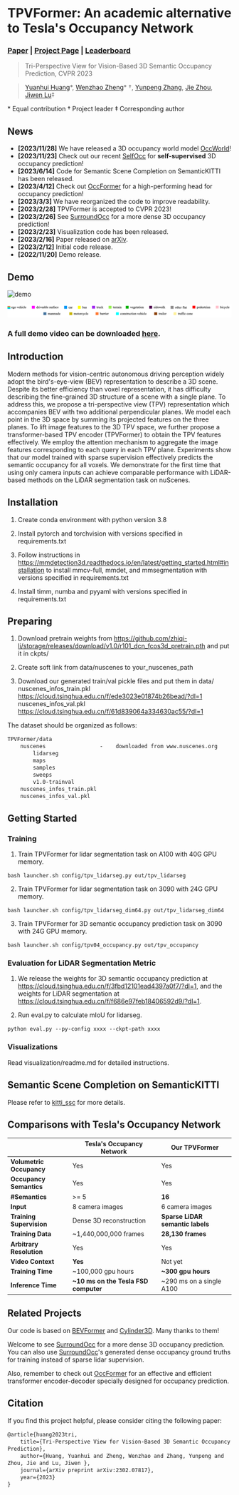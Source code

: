 # TPVFormer: An academic alternative to Tesla's Occupancy Network
### [Paper](https://arxiv.org/pdf/2302.07817) | [Project Page](https://wzzheng.net/TPVFormer/) | [Leaderboard](https://www.nuscenes.org/lidar-segmentation?externalData=all&mapData=all&modalities=Camera)

> Tri-Perspective View for Vision-Based 3D Semantic Occupancy Prediction, CVPR 2023

> [Yuanhui Huang](https://scholar.google.com/citations?hl=zh-CN&user=LKVgsk4AAAAJ)*, [Wenzhao Zheng](https://wzzheng.net/)\* $\dagger$, [Yunpeng Zhang](https://scholar.google.com/citations?user=UgadGL8AAAAJ&hl=zh-CN&oi=ao), [Jie Zhou](https://scholar.google.com/citations?user=6a79aPwAAAAJ&hl=en&authuser=1), [Jiwen Lu](http://ivg.au.tsinghua.edu.cn/Jiwen_Lu/)$\ddagger$

\* Equal contribution $\dagger$ Project leader $\ddagger$ Corresponding author

## News

- **[2023/11/28]** We have released a 3D occupancy world model [OccWorld](https://github.com/wzzheng/OccWorld)! 
- **[2023/11/23]** Check out our recent [SelfOcc](https://github.com/huang-yh/SelfOcc) for **self-supervised** 3D occupancy prediction! 
- **[2023/6/14]** Code for Semantic Scene Completion on SemanticKITTI has been released.
- **[2023/4/12]** Check out [OccFormer](https://github.com/zhangyp15/OccFormer) for a high-performing head for occupancy prediction!
- **[2023/3/3]** We have reorganized the code to improve readability.  
- **[2023/2/28]** TPVFormer is accepted to CVPR 2023!
- **[2023/2/26]** See [SurroundOcc](https://github.com/weiyithu/SurroundOcc) for a more dense 3D occupancy prediction!
- **[2023/2/23]** Visualization code has been released.
- **[2023/2/16]** Paper released on [arXiv](https://arxiv.org/abs/2302.07817).
- **[2023/2/12]** Initial code release.
- **[2022/11/20]** Demo release.

## Demo

![demo](./assets/demo.gif)

![legend](./assets/legend.png)

### A full demo video can be downloaded [here](https://cloud.tsinghua.edu.cn/f/594cadf14ae949228df1/).

## Introduction
Modern methods for vision-centric autonomous driving perception widely adopt the bird's-eye-view (BEV) representation to describe a 3D scene. Despite its better efficiency than voxel representation, it has difficulty describing the fine-grained 3D structure of a scene with a single plane. To address this, we propose a tri-perspective view (TPV) representation which accompanies BEV with two additional perpendicular planes. We model each point in the 3D space by summing its projected features on the three planes. To lift image features to the 3D TPV space, we further propose a transformer-based TPV encoder (TPVFormer) to obtain the TPV features effectively. We employ the attention mechanism to aggregate the image features corresponding to each query in each TPV plane. Experiments show that our model trained with sparse supervision effectively predicts the semantic occupancy for all voxels. We demonstrate for the first time that using only camera inputs can achieve comparable performance with LiDAR-based methods on the LiDAR segmentation task on nuScenes.

## Installation

1. Create conda environment with python version 3.8

2. Install pytorch and torchvision with versions specified in requirements.txt

3. Follow instructions in https://mmdetection3d.readthedocs.io/en/latest/getting_started.html#installation to install mmcv-full, mmdet, and mmsegmentation with versions specified in requirements.txt

4. Install timm, numba and pyyaml with versions specified in requirements.txt

## Preparing
1. Download pretrain weights from https://github.com/zhiqi-li/storage/releases/download/v1.0/r101_dcn_fcos3d_pretrain.pth and put it in ckpts/

2. Create soft link from data/nuscenes to your_nuscenes_path
   
3. Download our generated train/val pickle files and put them in data/
    nuscenes_infos_train.pkl
    https://cloud.tsinghua.edu.cn/f/ede3023e01874b26bead/?dl=1
    nuscenes_infos_val.pkl
    https://cloud.tsinghua.edu.cn/f/61d839064a334630ac55/?dl=1

  

  The dataset should be organized as follows:

```
TPVFormer/data
    nuscenes                 -    downloaded from www.nuscenes.org
        lidarseg
        maps
        samples
        sweeps
        v1.0-trainval
    nuscenes_infos_train.pkl
    nuscenes_infos_val.pkl
```

## Getting Started
### Training

1. Train TPVFormer for lidar segmentation task on A100 with 40G GPU memory.
```
bash launcher.sh config/tpv_lidarseg.py out/tpv_lidarseg 
```

2. Train TPVFormer for lidar segmentation task on 3090 with 24G GPU memory.
```
bash launcher.sh config/tpv_lidarseg_dim64.py out/tpv_lidarseg_dim64
```

3. Train TPVFormer for 3D semantic occupancy prediction task on 3090 with 24G GPU memory. 
```
bash launcher.sh config/tpv04_occupancy.py out/tpv_occupancy
```

### Evaluation for LiDAR Segmentation Metric

1. We release the weights for 3D semantic occupancy prediction at https://cloud.tsinghua.edu.cn/f/3fbd12101ead4397a0f7/?dl=1, and the weights for LiDAR segmentation at https://cloud.tsinghua.edu.cn/f/f686e97feb18406592d9/?dl=1.

2. Run eval.py to calculate mIoU for lidarseg.

```
python eval.py --py-config xxxx --ckpt-path xxxx
```

### Visualizations

Read visualization/readme.md for detailed instructions.

## Semantic Scene Completion on SemanticKITTI
Please refer to [kitti_ssc](https://github.com/wzzheng/TPVFormer/tree/3734fe1e9af71fd93755996d2c74c3ab10d9d064/kitti_ssc) for more details.

## Comparisons with Tesla's Occupancy Network

|                          | **Tesla's Occupancy Network**        | **Our TPVFormer**                |
| ------------------------ | ------------------------------------ | -------------------------------- |
| **Volumetric Occupancy** | Yes                                  | Yes                              |
| **Occupancy Semantics**  | Yes                                  | Yes                              |
| **#Semantics**           | >= 5                                 | **16**                           |
| **Input**                | 8 camera images                      | 6 camera images                  |
| **Training Supervision** | Dense 3D reconstruction              | **Sparse LiDAR semantic labels** |
| **Training Data**        | ~1,440,000,000 frames                | **28,130 frames**                |
| **Arbitrary Resolution** | Yes                                  | Yes                              |
| **Video Context**        | **Yes**                              | Not yet                          |
| **Training Time**        | ~100,000 gpu hours                   | **~300 gpu hours**               |
| **Inference Time**       | **~10 ms on the Tesla FSD computer** | ~290 ms on a single A100         |

## Related Projects
Our code is based on [BEVFormer](https://github.com/fundamentalvision/BEVFormer) and [Cylinder3D](https://github.com/xinge008/Cylinder3D). Many thanks to them!

Welcome to see  [SurroundOcc](https://github.com/weiyithu/SurroundOcc) for a more dense 3D occupancy prediction. You can also use [SurroundOcc](https://github.com/weiyithu/SurroundOcc)'s generated dense occupancy ground truths for training instead of sparse lidar supervision.

Also, remember to check out [OccFormer](https://github.com/zhangyp15/OccFormer) for an effective and efficient transformer encoder-decoder specially designed for occupancy prediction.

## Citation

If you find this project helpful, please consider citing the following paper:
```
@article{huang2023tri,
    title={Tri-Perspective View for Vision-Based 3D Semantic Occupancy Prediction},
    author={Huang, Yuanhui and Zheng, Wenzhao and Zhang, Yunpeng and Zhou, Jie and Lu, Jiwen },
    journal={arXiv preprint arXiv:2302.07817},
    year={2023}
}
```

